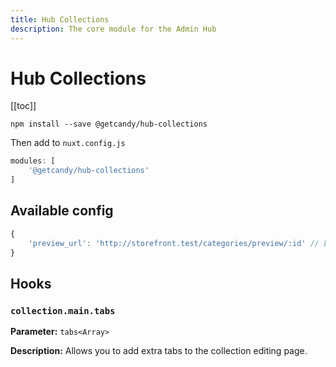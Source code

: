 ```yaml
---
title: Hub Collections
description: The core module for the Admin Hub
---
```


# Hub Collections

[[toc]]

```
npm install --save @getcandy/hub-collections
```

Then add to `nuxt.config.js`

```javascript
modules: [
    '@getcandy/hub-collections'
]
```

## Available config

```javascript
{
    'preview_url': 'http://storefront.test/categories/preview/:id' // Link to your own storefront preview url
}
```

## Hooks

### `collection.main.tabs`
**Parameter:** `tabs<Array>`

**Description:** Allows you to add extra tabs to the collection editing page.
